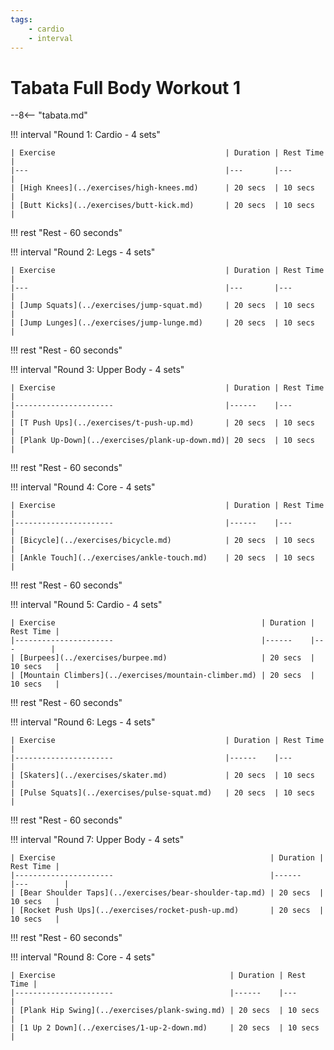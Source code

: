```yaml
---
tags:
    - cardio
    - interval
---
```

# Tabata Full Body Workout 1

--8<-- "tabata.md"

!!! interval "Round 1: Cardio - 4 sets"

    | Exercise                                      | Duration | Rest Time |
    |---                                            |---       |---        |
    | [High Knees](../exercises/high-knees.md)      | 20 secs  | 10 secs   |
    | [Butt Kicks](../exercises/butt-kick.md)       | 20 secs  | 10 secs   |

!!! rest "Rest - 60 seconds"

!!! interval "Round 2: Legs - 4 sets"

    | Exercise                                      | Duration | Rest Time |
    |---                                            |---       |---        |
    | [Jump Squats](../exercises/jump-squat.md)     | 20 secs  | 10 secs   |
    | [Jump Lunges](../exercises/jump-lunge.md)     | 20 secs  | 10 secs   |

!!! rest "Rest - 60 seconds"

!!! interval "Round 3: Upper Body - 4 sets"
 
    | Exercise                                      | Duration | Rest Time | 
    |----------------------                         |------    |---        |   
    | [T Push Ups](../exercises/t-push-up.md)       | 20 secs  | 10 secs   |
    | [Plank Up-Down](../exercises/plank-up-down.md)| 20 secs  | 10 secs   |  

!!! rest "Rest - 60 seconds"

!!! interval "Round 4: Core - 4 sets"
 
    | Exercise                                      | Duration | Rest Time | 
    |----------------------                         |------    |---        |   
    | [Bicycle](../exercises/bicycle.md)            | 20 secs  | 10 secs   |
    | [Ankle Touch](../exercises/ankle-touch.md)    | 20 secs  | 10 secs   |

!!! rest "Rest - 60 seconds"

!!! interval "Round 5: Cardio - 4 sets"

    | Exercise                                              | Duration | Rest Time | 
    |----------------------                                 |------    |---        |   
    | [Burpees](../exercises/burpee.md)                     | 20 secs  | 10 secs   |
    | [Mountain Climbers](../exercises/mountain-climber.md) | 20 secs  | 10 secs   |  

!!! rest "Rest - 60 seconds"

!!! interval "Round 6: Legs - 4 sets"

    | Exercise                                      | Duration | Rest Time | 
    |----------------------                         |------    |---        |   
    | [Skaters](../exercises/skater.md)             | 20 secs  | 10 secs   |
    | [Pulse Squats](../exercises/pulse-squat.md)   | 20 secs  | 10 secs   |

!!! rest "Rest - 60 seconds"

!!! interval "Round 7: Upper Body - 4 sets"
 
    | Exercise                                                | Duration | Rest Time | 
    |----------------------                                   |------    |---        |   
    | [Bear Shoulder Taps](../exercises/bear-shoulder-tap.md) | 20 secs  | 10 secs   |
    | [Rocket Push Ups](../exercises/rocket-push-up.md)       | 20 secs  | 10 secs   | 

!!! rest "Rest - 60 seconds"

!!! interval "Round 8: Core - 4 sets"

    | Exercise                                       | Duration | Rest Time | 
    |----------------------                          |------    |---        |   
    | [Plank Hip Swing](../exercises/plank-swing.md) | 20 secs  | 10 secs   |
    | [1 Up 2 Down](../exercises/1-up-2-down.md)     | 20 secs  | 10 secs   |